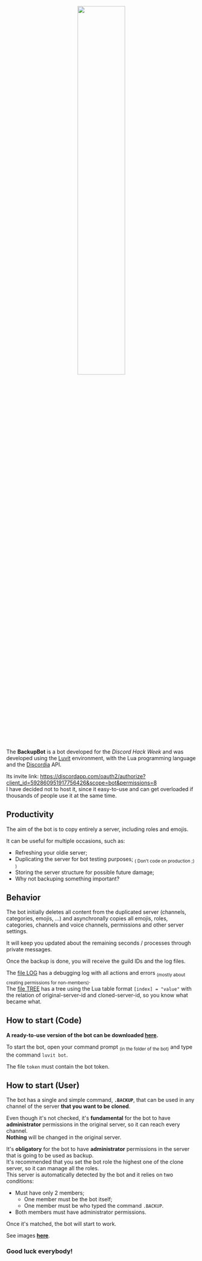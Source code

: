 <p align="center"><img src="https://i.imgur.com/y41VeCM.png" width="50%"/></p>

The **BackupBot** is a bot developed for the *Discord Hack Week* and was developed using the [Luvit](https://github.com/luvit/luvit) environment, with the Lua programming language and the [Discordia](https://github.com/SinisterRectus/Discordia/) API.

Its invite link: https://discordapp.com/oauth2/authorize?client_id=592860951917756426&scope=bot&permissions=8<br>
I have decided not to host it, since it easy-to-use and can get overloaded if thousands of people use it at the same time.

## Productivity
The aim of the bot is to copy entirely a server, including roles and emojis.

It can be useful for multiple occasions, such as:
- Refreshing your oldie server;
- Duplicating the server for bot testing purposes; <sub>( Don't code on production ;) )</sub>
- Storing the server structure for possible future damage;
- Why not backuping something important?

## Behavior
The bot initially deletes all content from the duplicated server (channels, categories, emojis, ...) and asynchronally copies all emojis, roles, categories, channels and voice channels, permissions and other server settings.

It will keep you updated about the remaining seconds / processes through private messages.

Once the backup is done, you will receive the guild IDs and the log files.

The [file LOG](example/LOGS-593238982276546570-593245903402303520.log) has a debugging log with all actions and errors <sub>(mostly about creating permissions for non-members)</sub>.<br>
The [file TREE](example/TREE-593238982276546570-593245903402303520.lua) has a tree using the Lua table format `[index] = "value"` with the relation of original-server-id and cloned-server-id, so you know what became what.

## How to start (Code)
**A ready-to-use version of the bot can be downloaded [here](BackupBot.zip).**

To start the bot, open your command prompt <sub>(in the folder of the bot)</sub> and type the command `luvit bot`.

The file `token` must contain the bot token.

## How to start (User)
The bot has a single and simple command, **`.BACKUP`**, that can be used in any channel of the server **that you want to be cloned**.

Even though it's not checked, it's **fundamental** for the bot to have **administrator** permissions in the original server, so it can reach every channel.<br>
**Nothing** will be changed in the original server.

It's **obligatory** for the bot to have **administrator** permissions in the server that is going to be used as backup.<br>
It's recommended that you set the bot role the highest one of the clone server, so it can manage all the roles.<br>
This server is automatically detected by the bot and it relies on two conditions:<br>
- Must have only 2 members;
	- One member must be the bot itself;
	- One member must be who typed the command `.BACKUP`.
- Both members must have administrator permissions.

Once it's matched, the bot will start to work.

See images **[here](example)**.

### Good luck everybody!